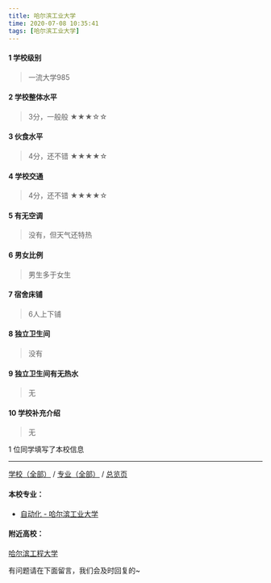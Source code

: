 ```yaml
---
title: 哈尔滨工业大学
time: 2020-07-08 10:35:41
tags: [哈尔滨工业大学]
---
```

#### 1 学校级别
> 一流大学985


#### 2 学校整体水平
> 3分，一般般
★★★☆☆


#### 3 伙食水平
>  4分，还不错
★★★★☆


#### 4 学校交通
> 4分，还不错
★★★★☆


#### 5 有无空调
> 没有，但天气还特热


#### 6 男女比例
> 男生多于女生


#### 7 宿舍床铺
> 6人上下铺
 

#### 8 独立卫生间
> 没有


#### 9 独立卫生间有无热水
> 无


#### 10 学校补充介绍
> 无



1 位同学填写了本校信息
***
[学校（全部）](http://www.jianshu.com/p/3efa6bcca419) / [专业（全部）](http://www.jianshu.com/p/2d4c6d3552c2) / [总览页](http://www.jianshu.com/p/445daeb4fa00)
#### 本校专业：
- [自动化 - 哈尔滨工业大学](http://www.jianshu.com/p/49adcc35dc4f)

#### 附近高校：
[哈尔滨工程大学](http://www.jianshu.com/p/f2d17cf1d3bd)


有问题请在下面留言，我们会及时回复的~
